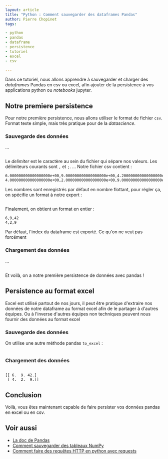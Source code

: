 ```yaml
---
layout: article
title: "Python : Comment sauvegarder des dataframes Pandas"
author: Pierre Chopinet
tags:

- python
- pandas
- dataframe
- persistence
- tutoriel
- excel
- csv

---
```


Dans ce tutoriel, nous allons apprendre à sauvegarder et charger des _dataframes_ Pandas en csv ou excel, afin
ajouter de la persistence à vos applications python ou _notebooks_ jupyter. <!--more-->

## Notre premiere persistence

Pour notre première persistence, nous allons utiliser le format de fichier `csv`. Format texte simple, mais très
pratique pour de la _datascience_.

### Sauvegarde des données

...
```python

```
Le _delimiter_ est le caractère au sein du fichier qui sépare nos valeurs. Les
délimiteurs courants sont `,` et `;`.
...
Notre fichier csv contient :
```
6.000000000000000000e+00,9.000000000000000000e+00,4.200000000000000000e+01
4.000000000000000000e+00,2.000000000000000000e+00,9.000000000000000000e+00
```
Les nombres sont enregistrés par défaut en nombre flottant, pour régler ça, on
spécifie un format à notre export :
```python

```

Finalement, on obtient un format en entier :

```
6,9,42
4,2,9
```

Par défaut, l'index du dataframe est exporté. Ce qu'on ne veut pas forcément

### Chargement des données

...
```python

```

Et voilà, on a notre première persistence de données avec pandas !

## Persistence au format excel

Excel est utilisé partout de nos jours, il peut être pratique d'extraire nos données de notre dataframe au format excel
afin de le partager à d'autres équipes.
Ou à l'inverse d'autres équipes non techniques peuvent nous fournir des données au format excel

### Sauvegarde des données

On utilise une autre méthode pandas `to_excel` :

```python

```

### Chargement des données


```python


```

```
[[ 6.  9. 42.]
 [ 4.  2.  9.]]
```

## Conclusion

Voilà, vous êtes maintenant capable de faire persister vos données pandas en excel ou en csv.

## Voir aussi

- [La doc de Pandas](https://pandas.pydata.org/docs/)
- [Comment sauvegarder des tableaux NumPy](https://blog.jaaj.dev/2022/01/25/Comment-sauvegarder-un-tableau-numpy.html)
- [Comment faire des requêtes HTTP en python avec requests](https://blog.jaaj.dev/2020/05/22/Comment-faire-des-requetes-http-en-python-avec-requests.html)
